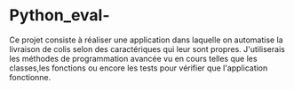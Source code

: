 # Python_eval-
Ce projet consiste à réaliser une application dans laquelle on automatise la livraison de colis selon des caractériques qui leur sont propres.
J'utiliserais les méthodes de programmation avancée vu en cours telles que les classes,les fonctions ou encore les tests pour vérifier que l'application fonctionne.
